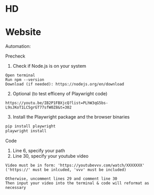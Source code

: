 # HD


# Website
Automation:

Precheck
1. Check if Node.js is on your system
  ```
  Open terminal
  Run npm --version
  Download (if needed): https://nodejs.org/en/download
  ```

2. Optional (to test efficeny of Playwright code)
  ```
  https://youtu.be/IB2P1FBXjcQ?list=PLhW3qG5bs-L9sJKoT1LC5grGT77sfW0Z8&t=302
  ```

3. Install the Playwright package and the browser binaries
  ```bash
  pip install playwright
  playwright install
  ```

Code
1. Line 6, specify your path
2. Line 30, specify your youtube video
  ```
  Video must be in form: 'https://youtubevvv.com/watch/XXXXXXX'
  ('https://' must be inlcuded, 'vvv' must be included)
  ```

  ```
  Otherwise, uncomment lines 29 and comment line 30
  Then input your video into the terminal & code will reformat as necessary
  ```
  
   
